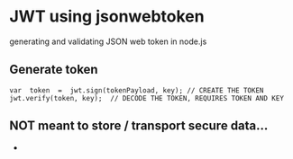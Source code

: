 # JWT using jsonwebtoken

 generating and validating JSON web token in node.js


## Generate token
`var  token  =  jwt.sign(tokenPayload, key); // CREATE THE TOKEN`  
`jwt.verify(token, key);  // DECODE THE TOKEN, REQUIRES TOKEN AND KEY`

## NOT meant to store / transport secure data...
*
